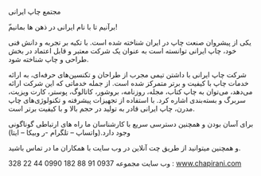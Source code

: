 مجتمع چاپ ایرانی

ّبرآنیم تا با نام ایرانی در ذهن ها بمانیم!

یکی از پیشروان صنعت چاپ در ایران شناخته شده است. با تکیه بر تجربه و دانش فنی خود، چاپ ایرانی توانسته است به عنوان یک شرکت معتبر و قابل اعتماد در بخش طراحی و چاپ شناخته شود.

شرکت چاپ ایرانی با داشتن تیمی مجرب از طراحان و تکنسین‌های حرفه‌ای، به ارائه خدمات چاپ با کیفیت و برتر متمرکز شده است. از جمله خدماتی که این شرکت ارائه می‌دهد، می‌توان به چاپ کتاب، مجله، روزنامه، بروشور، کاتالوگ، پوستر، کارت ویزیت، سربرگ و بسته‌بندی اشاره کرد. با استفاده از تجهیزات پیشرفته و تکنولوژی‌های چاپ مدرن، چاپ ایرانی قادر به تولید در حجم بالا و با کیفیت برتر است.


برای آسان بودن و همچنین دسترسی سریع با کارشناسان ما راه های ارتباطی گوناگونی وجود دارد.(واتساپ – تلگرام -ر وبیکا – ایتا)

و همچنین میتوانید از طریق چت آنلاین در وب سایت با همکاران ما در تماس باشید.

328 22 44 0990
182 88 91 0937
وب سایت مجموعه : www.chapirani.com
